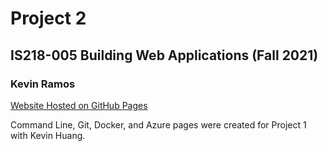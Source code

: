 # Project 2

## IS218-005 Building Web Applications (Fall 2021)

### Kevin Ramos

[Website Hosted on GitHub Pages](https://kevnramos.github.io/IS218_Project2/)

Command Line, Git, Docker, and Azure pages were created for Project 1
with Kevin Huang.

